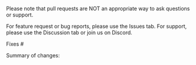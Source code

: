 Please note that pull requests are NOT an appropriate way to ask questions or support.

For feature request or bug reports, please use the Issues tab.
For support, please use the Discussion tab or join us on Discord.
<!-- Please delete the above if not relevant -->

Fixes #

Summary of changes:
